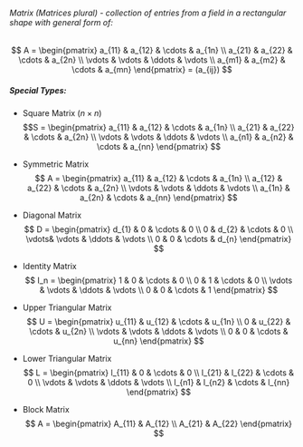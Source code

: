###### Matrix (Matrices plural) - collection of entries from a field in a rectangular shape with general form of:
 $$
A = \begin{pmatrix}
a_{11} & a_{12} & \cdots & a_{1n} \\
a_{21} & a_{22} & \cdots & a_{2n} \\
\vdots & \vdots & \ddots & \vdots \\
a_{m1} & a_{m2} & \cdots & a_{mn}
\end{pmatrix} = (a_{ij})
$$
##### Special Types:

- Square Matrix ($n\times n$) $$S = \begin{pmatrix}
a_{11} & a_{12} & \cdots & a_{1n} \\
a_{21} & a_{22} & \cdots & a_{2n} \\
\vdots & \vdots & \ddots & \vdots \\
a_{n1} & a_{n2} & \cdots & a_{nn}
\end{pmatrix}
$$
- Symmetric Matrix $$
A = \begin{pmatrix}
a_{11} & a_{12} & \cdots & a_{1n} \\
a_{12} & a_{22} & \cdots & a_{2n} \\
\vdots & \vdots & \ddots & \vdots \\
a_{1n} & a_{2n} & \cdots & a_{nn}
\end{pmatrix}
$$

- Diagonal Matrix $$
D = \begin{pmatrix}
d_{1} & 0      & \cdots & 0      \\
0     & d_{2}  & \cdots & 0      \\
\vdots& \vdots & \ddots & \vdots \\
0     & 0      & \cdots & d_{n}
\end{pmatrix}
$$
- Identity Matrix $$
I_n = \begin{pmatrix}
1 & 0 & \cdots & 0 \\
0 & 1 & \cdots & 0 \\
\vdots & \vdots & \ddots & \vdots \\
0 & 0 & \cdots & 1
\end{pmatrix}
$$
- Upper Triangular Matrix $$
U = \begin{pmatrix}
u_{11} & u_{12} & \cdots & u_{1n} \\
0      & u_{22} & \cdots & u_{2n} \\
\vdots & \vdots & \ddots & \vdots \\
0      & 0      & \cdots & u_{nn}
\end{pmatrix}
$$
- Lower Triangular Matrix $$
L = \begin{pmatrix}
l_{11} & 0      & \cdots & 0 \\
l_{21} & l_{22} & \cdots & 0 \\
\vdots & \vdots & \ddots & \vdots \\
l_{n1} & l_{n2} & \cdots & l_{nn}
\end{pmatrix}
$$
- Block Matrix $$
A = \begin{pmatrix}
A_{11} & A_{12} \\
A_{21} & A_{22}
\end{pmatrix}
$$
